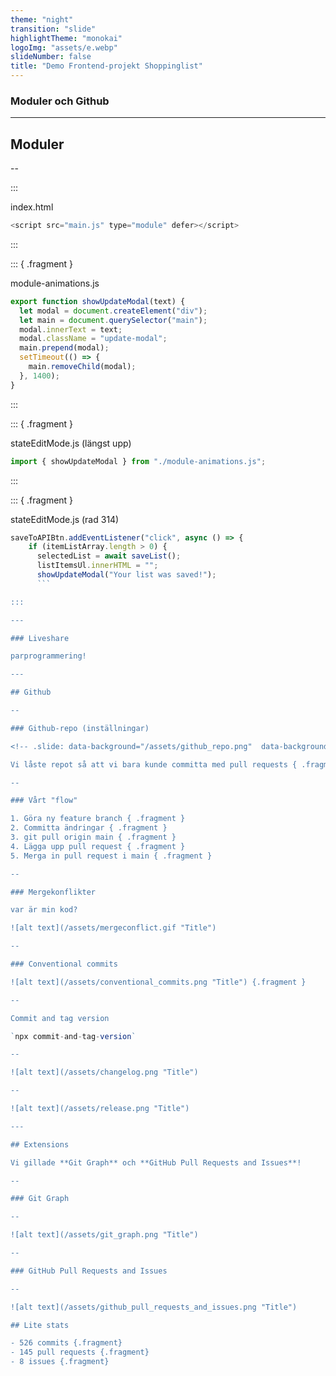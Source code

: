 ```yaml
---
theme: "night"
transition: "slide"
highlightTheme: "monokai"
logoImg: "assets/e.webp"
slideNumber: false
title: "Demo Frontend-projekt Shoppinglist"
---
```


### Moduler och Github

---

## Moduler

--

:::

index.html

```js
<script src="main.js" type="module" defer></script>
```

:::

::: { .fragment }

module-animations.js

```js
export function showUpdateModal(text) {
  let modal = document.createElement("div");
  let main = document.querySelector("main");
  modal.innerText = text;
  modal.className = "update-modal";
  main.prepend(modal);
  setTimeout(() => {
    main.removeChild(modal);
  }, 1400);
}
```

:::

::: { .fragment }

stateEditMode.js (längst upp)

```js
import { showUpdateModal } from "./module-animations.js";
```

:::

::: { .fragment }

stateEditMode.js (rad 314)

````js
saveToAPIBtn.addEventListener("click", async () => {
    if (itemListArray.length > 0) {
      selectedList = await saveList();
      listItemsUl.innerHTML = "";
      showUpdateModal("Your list was saved!");
      ```

:::

---

### Liveshare

parprogrammering!

---

## Github

--

### Github-repo (inställningar)

<!-- .slide: data-background="/assets/github_repo.png"  data-background-opacity=0.1 -->

Vi låste repot så att vi bara kunde committa med pull requests { .fragment }

--

### Vårt "flow"

1. Göra ny feature branch { .fragment }
2. Committa ändringar { .fragment }
3. git pull origin main { .fragment }
4. Lägga upp pull request { .fragment }
5. Merga in pull request i main { .fragment }

--

### Mergekonflikter

var är min kod?

![alt text](/assets/mergeconflict.gif "Title")

--

### Conventional commits

![alt text](/assets/conventional_commits.png "Title") {.fragment }

--

Commit and tag version

`npx commit-and-tag-version`

--

![alt text](/assets/changelog.png "Title")

--

![alt text](/assets/release.png "Title")

---

## Extensions

Vi gillade **Git Graph** och **GitHub Pull Requests and Issues**!

--

### Git Graph

--

![alt text](/assets/git_graph.png "Title")

--

### GitHub Pull Requests and Issues

--

![alt text](/assets/github_pull_requests_and_issues.png "Title")

## Lite stats

- 526 commits {.fragment}
- 145 pull requests {.fragment}
- 8 issues {.fragment}

